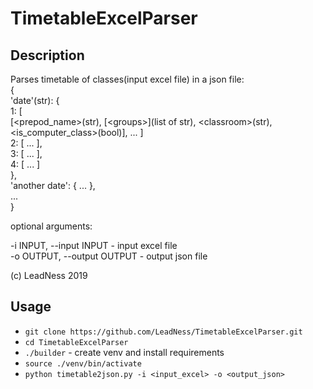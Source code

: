 # TimetableExcelParser

## Description

Parses timetable of classes(input excel file) in a json file:  
    {  
        'date'(str): {  
            1: [   
                [<prepod_name>(str), \[\<groups>\](list of str), \<classroom>(str), <is_computer_class>(bool)],
                ...
                ]  
            2: [ ... ],  
            3: [ ... ],  
            4: [ ... ]  
        },  
        'another date': { ... },  
        ...  
    }
    
optional arguments:  
    
  -i INPUT, --input INPUT - input excel file  
  -o OUTPUT, --output OUTPUT - output json file  

(c) LeadNess 2019
    

## Usage

- ````git clone https://github.com/LeadNess/TimetableExcelParser.git````
- ````cd TimetableExcelParser````
- ````./builder```` - create venv and install requirements
- ````source ./venv/bin/activate````
- ````python timetable2json.py -i <input_excel> -o <output_json>````